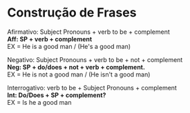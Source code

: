 # Construção de Frases

Afirmativo: Subject Pronouns + verb to be + complement </br>
**Aff: SP + verb + complement** </br>
EX = He is a good man / (He's a good man) </br>

Negativo:  Subject Pronouns + verb to be + not + complement </br>
**Neg: SP + do/does + not + verb + complement.** </br>
EX = He is not a good man / (He isn't a good man) </br>

Interrogativo: verb to be + Subject Pronouns + complement </br>
**Int: Do/Does + SP + complement?** </br>
EX = Is he a good man
